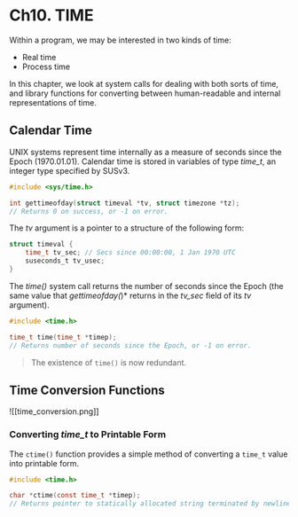 # Ch10. TIME
 Within a program, we may be interested in two kinds of time:
 - Real time
 - Process time

In this chapter, we look at system calls for dealing with both sorts of time, and library functions for converting between human-readable and internal representations of time.

## Calendar Time
UNIX systems represent time internally as a measure of seconds since the Epoch (1970.01.01). Calendar time is stored in variables of type *time_t*, an integer type specified by SUSv3.

```c
#include <sys/time.h>

int gettimeofday(struct timeval *tv, struct timezone *tz);
// Returns 0 on success, or -1 on error.
```

The *tv* argument is a pointer to a structure of the following form:
```c
struct timeval {
	time_t tv_sec; // Secs since 00:00:00, 1 Jan 1970 UTC
	suseconds_t tv_usec; 
}
```

The *time()* system call returns the number of seconds since the Epoch (the same value that *gettimeofday(*)* returns in the *tv_sec* field of its *tv* argument).

```c
#include <time.h>

time_t time(time_t *timep);
// Returns number of seconds since the Epoch, or -1 on error.
```

> The existence of `time()` is now redundant.

## Time Conversion Functions
![[time_conversion.png]]

### Converting *time_t* to Printable Form

The `ctime()` function provides a simple method of converting a `time_t` value into printable form.

```c
#include <time.h>

char *ctime(const time_t *timep);
// Returns pointer to statically allocated string terminated by newline and \0 on success, or NULL on error.
```
